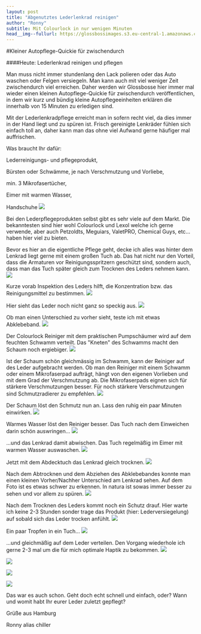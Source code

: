 ```yaml
---
layout: post
title: "Abgenutztes Lederlenkrad reinigen"
author: "Ronny"
subtitle: Mit Colourlock in nur wenigen Minuten
head__img--fullurl: https://glossbossimages.s3.eu-central-1.amazonaws.com/chiller/lederlenkrad/Lederlenkrad10.jpg
---
```

#Kleiner Autopflege-Quickie für zwischendurch

####Heute: Lederlenkrad reinigen und pflegen

Man muss nicht immer stundenlang den Lack polieren oder das Auto waschen oder Felgen versiegeln. Man kann auch mit viel weniger Zeit zwischendurch viel erreichen. Daher werden wir Glossbosse hier immer mal wieder einen kleinen Autopflege-Quickie für zwischendurch veröffentlichen, in dem wir kurz und bündig kleine Autopflegeeinheiten erklären die innerhalb von 15 Minuten zu erledigen sind.

Mit der Lederlenkradpflege erreicht man in sofern recht viel, da dies immer in der Hand liegt und zu spüren ist. Frisch gereinigte Lenkräder fühlen sich einfach toll an, daher kann man das ohne viel Aufwand gerne häufiger mal auffrischen.

Was braucht Ihr dafür:

Lederreinigungs- und pflegeprodukt,

Bürsten oder Schwämme, je nach Verschmutzung und Vorliebe,

min. 3 Mikrofasertücher,

Eimer mit warmen Wasser,

Handschuhe
![](https://glossbossimages.s3.eu-central-1.amazonaws.com/chiller/lederlenkrad/Lederlenkrad1.jpg)

Bei den Lederpflegeprodukten selbst gibt es sehr viele auf dem Markt. Die bekanntesten sind hier wohl Colourlock und Lexol welche ich gerne verwende, aber auch Petzoldts, Meguiars, ValetPRO, Chemical Guys, etc… haben hier viel zu bieten.

Bevor es hier an die eigentliche Pflege geht, decke ich alles was hinter dem Lenkrad liegt gerne mit einem großen Tuch ab. Das hat nicht nur den Vorteil, dass die Armaturen vor Reinigungsspritzern geschützt sind, sondern auch, dass man das Tuch später gleich zum Trocknen des Leders nehmen kann.
![](https://glossbossimages.s3.eu-central-1.amazonaws.com/chiller/lederlenkrad/Lederlenkrad2.jpg)

Kurze vorab Inspektion des Leders hilft, die Konzentration bzw. das Reinigungsmittel zu bestimmen.
![](https://glossbossimages.s3.eu-central-1.amazonaws.com/chiller/lederlenkrad/Lederlenkrad3.jpg)

Hier sieht das Leder noch nicht ganz so speckig aus.
![](https://glossbossimages.s3.eu-central-1.amazonaws.com/chiller/lederlenkrad/Lederlenkrad4.jpg)

Ob man einen Unterschied zu vorher sieht, teste ich mit etwas Abklebeband.
![](https://glossbossimages.s3.eu-central-1.amazonaws.com/chiller/lederlenkrad/Lederlenkrad5.jpg)

Der Colourlock Reiniger mit dem praktischen Pumpschäumer wird auf dem feuchten Schwamm verteilt. Das "Kneten" des Schwamms macht den Schaum noch ergiebiger.
![](https://glossbossimages.s3.eu-central-1.amazonaws.com/chiller/lederlenkrad/Lederlenkrad6.jpg)

Ist der Schaum schön gleichmässig im Schwamm, kann der Reiniger auf des Leder aufgebracht werden. Ob man den Reiniger mit einem Schwamm oder einem Mikrofaserpad aufträgt, hängt von den eigenen Vorlieben und mit dem Grad der Verschmutzung ab. Die Mikrofaserpads eignen sich für stärkere Verschmutzungen besser. Für noch stärkere Verschmutzungen sind Schmutzradierer zu empfehlen.
![](https://glossbossimages.s3.eu-central-1.amazonaws.com/chiller/lederlenkrad/Lederlenkrad7.jpg)

Der Schaum löst den Schmutz nun an. Lass den ruhig ein paar Minuten einwirken.
![](https://glossbossimages.s3.eu-central-1.amazonaws.com/chiller/lederlenkrad/Lederlenkrad8.jpg)

Warmes Wasser löst den Reiniger besser. Das Tuch nach dem Einweichen darin schön auswringen...
![](https://glossbossimages.s3.eu-central-1.amazonaws.com/chiller/lederlenkrad/Lederlenkrad9.jpg)

...und das Lenkrad damit abwischen. Das Tuch regelmäßig im Eimer mit warmen Wasser auswaschen.
![](https://glossbossimages.s3.eu-central-1.amazonaws.com/chiller/lederlenkrad/Lederlenkrad10.jpg)

Jetzt mit dem Abdecktuch das Lenkrad gleich trocknen.
![](https://glossbossimages.s3.eu-central-1.amazonaws.com/chiller/lederlenkrad/Lederlenkrad11.jpg)

Nach dem Abtrocknen und dem Abziehen des Abklebebandes konnte man einen kleinen Vorher/Nachher Unterschied am Lenkrad sehen. Auf dem Foto ist es etwas schwer zu erkennen. In natura ist sowas immer besser zu sehen und vor allem zu spüren.
![](https://glossbossimages.s3.eu-central-1.amazonaws.com/chiller/lederlenkrad/Lederlenkrad13.jpg)

Nach dem Trocknen des Leders kommt noch ein Schutz drauf. Hier warte ich keine 2-3 Stunden sonder trage das Produkt (hier: Lederversiegelung) auf sobald sich das Leder trocken anfühlt.
![](https://glossbossimages.s3.eu-central-1.amazonaws.com/chiller/lederlenkrad/Lederlenkrad15.jpg)

Ein paar Tropfen in ein Tuch...
![](https://glossbossimages.s3.eu-central-1.amazonaws.com/chiller/lederlenkrad/Lederlenkrad16.jpg)

...und gleichmäßig auf dem Leder verteilen. Den Vorgang wiederhole ich gerne 2-3 mal um die für mich optimale Haptik zu bekommen.
![](https://glossbossimages.s3.eu-central-1.amazonaws.com/chiller/lederlenkrad/Lederlenkrad17.jpg)


![](https://glossbossimages.s3.eu-central-1.amazonaws.com/chiller/lederlenkrad/Lederlenkrad18.jpg)


![](https://glossbossimages.s3.eu-central-1.amazonaws.com/chiller/lederlenkrad/Lederlenkrad19.jpg)


![](https://glossbossimages.s3.eu-central-1.amazonaws.com/chiller/lederlenkrad/Lederlenkrad20.jpg)

Das war es auch schon. Geht doch echt schnell und einfach, oder?
Wann und womit habt Ihr eurer Leder zuletzt gepflegt?

Grüße aus Hamburg

Ronny alias chiller